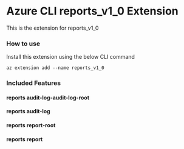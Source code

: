 # Azure CLI reports_v1_0 Extension #
This is the extension for reports_v1_0

### How to use ###
Install this extension using the below CLI command
```
az extension add --name reports_v1_0
```

### Included Features ###
#### reports audit-log-audit-log-root ####
#### reports audit-log ####
#### reports report-root ####
#### reports report ####